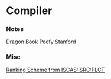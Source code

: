 # Compiler

### Notes

[Dragon Book]() [Peefy](https://github.com/Peefy/CompileDragonBook) [Stanford](https://suif.stanford.edu/dragonbook/lecture-notes.html)

### Misc

[Ranking Scheme from ISCAS:ISRC:PLCT](https://github.com/lazyparser/weloveinterns/blob/master/how-do-we-rank-interns.md)

